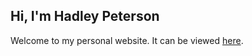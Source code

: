 ## Hi, I'm Hadley Peterson
Welcome to my personal website. It can be viewed [here](https://www.hadleypeterson.info/).